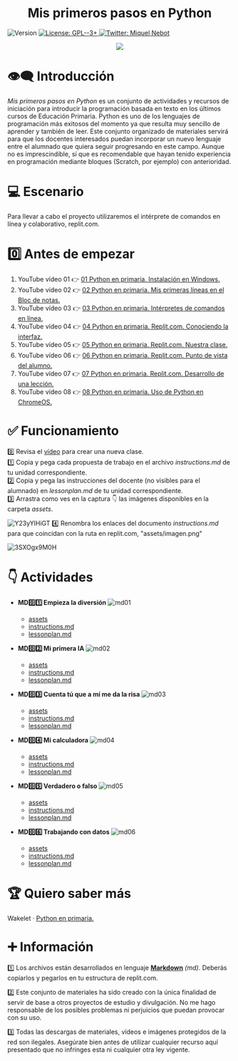 <h1 align="center"><b>Mis primeros pasos en Python</b></h1>
<p>
  <img alt="Version" src="https://img.shields.io/badge/version-1.0-blue.svg?cacheSeconds=2592000" />
  <a href="https://www.gnu.org/licenses/gpl-3.0.html" target="_blank">
    <img alt="License: GPL--3+" src="https://img.shields.io/badge/License-GPL--3+-yellow.svg" />
  </a>
  <a href="https://twitter.com/miquelnebot" target="_blank">
    <img alt="Twitter: Miquel Nebot" src="https://img.shields.io/twitter/follow/miquelnebot.svg?style=social" />
  </a>
</p>
<div align="center"><img src="https://github.com/miquelnebotaragon/mis_primeros_pasos_en_python/assets/57944755/9b2a092e-dca9-4ea8-a284-d8038056ae2e"></div>


# 👁️‍🗨️ Introducción
_Mis primeros pasos en Python_ es un conjunto de actividades y recursos de iniciación para introducir la programación basada en texto en los últimos cursos de Educación Primaria.
Python es uno de los lenguajes de programación más exitosos del momento ya que resulta muy sencillo de aprender y también de leer. Este conjunto organizado de materiales servirá para que los docentes interesados puedan incorporar un nuevo lenguaje entre el alumnado que quiera seguir progresando en este campo. Aunque no es imprescindible, sí que es recomendable que hayan tenido experiencia en programación mediante bloques (Scratch, por ejemplo) con anterioridad.

# 💻 Escenario
Para llevar a cabo el proyecto utilizaremos el intérprete de comandos en línea y colaborativo, replit.com.

# 0️⃣ Antes de empezar
1. YouTube vídeo 01 👉 <a href="https://youtu.be/QqwDxQHrx7s01" target="_blank">01 Python en primaria. Instalación en Windows.</a>
2. YouTube vídeo 02 👉 <a href="https://youtu.be/I8JLpp7z4b4" target="_blank">02 Python en primaria. Mis primeras líneas en el Bloc de notas.</a>
3. YouTube vídeo 03 👉 <a href="https://youtu.be/ZNVz69yOvHo" target="_blank">03 Python en primaria. Intérpretes de comandos en línea.</a>
4. YouTube vídeo 04 👉 <a href="https://youtu.be/fYdRvMoMN7E" target="_blank">04 Python en primaria. Replit.com. Conociendo la interfaz.</a>
5. YouTube vídeo 05 👉 <a href="https://youtu.be/PHpHs-b9vNc" target="_blank">05 Python en primaria. Replit.com. Nuestra clase.</a>
6. YouTube vídeo 06 👉 <a href="https://youtu.be/A9QLdkVxU-A" target="_blank">06 Python en primaria. Replit.com. Punto de vista del alumno.</a>
7. YouTube vídeo 07 👉 <a href="https://youtu.be/ocSrxGP6z6U" target="_blank">07 Python en primaria. Replit.com. Desarrollo de una lección.</a>
8. YouTube vídeo 08 👉 <a href="https://youtu.be/OrrESeNVJSc" target="_blank">08 Python en primaria. Uso de Python en ChromeOS.</a>

# ✅ Funcionamiento
0️⃣ Revisa el <a href="https://youtu.be/PHpHs-b9vNc" target="_blank">vídeo</a> para crear una nueva clase.  
1️⃣ Copia y pega cada propuesta de trabajo en el archivo _instructions.md_ de tu unidad correspondiente.  
2️⃣ Copia y pega las instrucciones del docente (no visibles para el alumnado) en _lessonplan.md_ de tu unidad correspondiente.  
3️⃣ Arrastra como ves en la captura 👇 las imágenes disponibles en la carpeta _assets_.  

![Y23yYlHiGT](https://github.com/miquelnebotaragon/mis_primeros_pasos_en_python/assets/57944755/f5be5a5f-0872-4f8d-9466-831b2e24264a)
4️⃣ Renombra los enlaces del documento _instructions.md_ para que coincidan con la ruta en replit.com, "assets/imagen.png"  

![3SXOgx9M0H](https://github.com/miquelnebotaragon/mis_primeros_pasos_en_python/assets/57944755/12262e51-aceb-4f48-b3f2-88e77ef39736)  

# 👇 Actividades
* __MD0️⃣1️⃣ Empieza la diversión__
  ![md01](https://github.com/miquelnebotaragon/mis_primeros_pasos_en_python/assets/57944755/38ed6bef-2110-4d13-b38a-5d73898c564c)

  * <a href="https://github.com/miquelnebotaragon/mis_primeros_pasos_en_python/tree/main/md01_empieza_la_diversion_assets" target="_blank">assets</a>
  * <a href="https://github.com/miquelnebotaragon/mis_primeros_pasos_en_python/blob/main/md01_empieza_la_diversion_instructions.md" target="_blank">instructions.md</a>
  * <a href="https://github.com/miquelnebotaragon/mis_primeros_pasos_en_python/blob/main/md01_empieza_la_diversion_lessonplan.md" target="_blank">lessonplan.md</a>  


* __MD0️⃣2️⃣ Mi primera IA__
  ![md02](https://github.com/miquelnebotaragon/mis_primeros_pasos_en_python/assets/57944755/a3fb1b00-3614-41ea-8070-5c9cd86b80a9)  

  * <a href="https://github.com/miquelnebotaragon/mis_primeros_pasos_en_python/tree/main/md02_mi_primera_ia_assets" target="_blank">assets</a>
  * <a href="https://github.com/miquelnebotaragon/mis_primeros_pasos_en_python/blob/main/md02_mi_primera_ia_instructions.md" target="_blank">instructions.md</a>
  * <a href="https://github.com/miquelnebotaragon/mis_primeros_pasos_en_python/blob/main/md02_mi_primera_ia_lessonplan.md" target="_blank">lessonplan.md</a>

* __MD0️⃣3️⃣ Cuenta tú que a mí me da la risa__
![md03](https://github.com/miquelnebotaragon/mis_primeros_pasos_en_python/assets/57944755/7057e840-31c3-433d-b922-85745f2c55e4)  

  * <a href="https://github.com/miquelnebotaragon/mis_primeros_pasos_en_python/tree/main/md03_cuenta_tu_que_a_mi_me_da_la_risa_assets" target="_blank">assets</a>
  * <a href="https://github.com/miquelnebotaragon/mis_primeros_pasos_en_python/blob/main/md03_cuenta_tu_que_a_mi_me_da_la_risa_instructions.md" target="_blank">instructions.md</a>
  * <a href="https://github.com/miquelnebotaragon/mis_primeros_pasos_en_python/blob/main/md03_cuenta_tu_que_a_mi_me_da_la_risa_lessonplan.md" target="_blank">lessonplan.md</a>

* __MD0️⃣4️⃣ Mi calculadora__ 
![md04](https://github.com/miquelnebotaragon/mis_primeros_pasos_en_python/assets/57944755/51d57599-e247-4700-9ac8-9e47eedec1d2)

  * <a href="https://github.com/miquelnebotaragon/mis_primeros_pasos_en_python/tree/main/md04_mi_calculadora_assets" target="_blank">assets</a>
  * <a href="https://github.com/miquelnebotaragon/mis_primeros_pasos_en_python/blob/main/md04_mi_calculadora_instructions.md" target="_blank">instructions.md</a>
  * <a href="https://github.com/miquelnebotaragon/mis_primeros_pasos_en_python/blob/main/md04_mi_calculadora_lessonplan.md" target="_blank">lessonplan.md</a>

* __MD0️⃣5️⃣ Verdadero o falso__ 
![md05](https://github.com/miquelnebotaragon/mis_primeros_pasos_en_python/assets/57944755/d5f94514-dfc2-4efb-8a60-f97bd0717200)

  * <a href="https://github.com/miquelnebotaragon/mis_primeros_pasos_en_python/tree/main/md05_verdadero_o_falso_assets" target="_blank">assets</a>
  * <a href="https://github.com/miquelnebotaragon/mis_primeros_pasos_en_python/blob/main/md05_verdadero_o_falso_instructions.md" target="_blank">instructions.md</a>
  * <a href="https://github.com/miquelnebotaragon/mis_primeros_pasos_en_python/blob/main/md05_verdadero_o_falso_lessonplan.md" target="_blank">lessonplan.md</a>

* __MD0️⃣6️⃣ Trabajando con datos__ 
![md06](https://github.com/miquelnebotaragon/mis_primeros_pasos_en_python/assets/57944755/c60c31cb-a348-4339-bb99-704a61229c4d)

  * <a href="https://github.com/miquelnebotaragon/mis_primeros_pasos_en_python/tree/main/md06_trabajando_con_datos_assets" target="_blank">assets</a>
  * <a href="https://github.com/miquelnebotaragon/mis_primeros_pasos_en_python/blob/main/md06_trabajando_con_datos_instructions.md" target="_blank">instructions.md</a>
  * <a href="https://github.com/miquelnebotaragon/mis_primeros_pasos_en_python/blob/main/md06_trabajando_con_datos_lessonplan.md" target="_blank">lessonplan.md</a>
  
# 🏆 Quiero saber más
Wakelet · <a href="https://wakelet.com/wake/zr9_jIywNmym0exHjSQ8I" target="_blank">Python en primaria.</a>

# ➕ Información
1️⃣ Los archivos están desarrollados en lenguaje <a href="https://www.markdownguide.org/" target="_blank">__Markdown__</a> _(md)_. Deberás copiarlos y pegarlos en tu estructura de replit.com.  

2️⃣ Este conjunto de materiales ha sido creado con la única finalidad de servir de base a otros proyectos de estudio y divulgación. No me hago responsable de los posibles problemas ni perjuicios que puedan provocar con su uso.  

3️⃣ Todas las descargas de materiales, vídeos e imágenes protegidos de la red son ilegales. Asegúrate bien antes de utilizar cualquier recurso aquí presentado que no infringes esta ni cualquier otra ley vigente.
